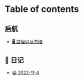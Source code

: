 # Table of contents

## 启航 <a href="#启航" id="启航"></a>

* [🖥 路径以及总结](README.md)

## 📓 日记

* [😀 2022-11-4](ri-ji/2022-11-4.md)
